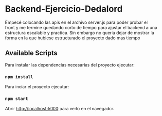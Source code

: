# Backend-Ejercicio-Dedalord

Empecé colocando las apis en el archivo server.js para poder probar el front y me termine quedando corto de tiempo para ajustar el backend a una estructura escalable y practica. 
Sin embargo no queria dejar de mostrar la forma en la que hubiese estructurado el proyecto dado mas tiempo

## Available Scripts

Para instalar las dependencias necesarias del proyecto ejecutar:

### `npm install`

Para inciar el proyecto ejecutar:

### `npm start`

Abrir [http://localhost:5000](http://localhost:5000) para verlo en el navegador.
